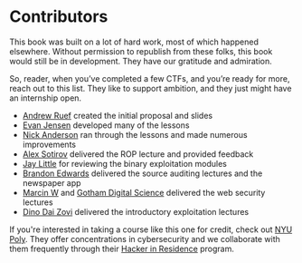 # Contributors
This book was built on a lot of hard work, most of which happened elsewhere. Without permission to republish from these folks, this book would still be in development. They have our gratitude and admiration.

So, reader, when you’ve completed a few CTFs, and you’re ready for more, reach out to this list. They like to support ambition, and they just might have an internship open.

* [Andrew Ruef](http://www.mimisbrunnr.net/~munin/blog/) created the initial proposal and slides
* [Evan Jensen](https://github.com/wontonSlim) developed many of the lessons
* [Nick Anderson](https://github.com/PoppySeedPlehzr) ran through the lessons and made numerous improvements
* [Alex Sotirov](http://www.phreedom.org/) delivered the ROP lecture and provided feedback
* [Jay Little](https://twitter.com/computerality) for reviewing the binary exploitation modules
* [Brandon Edwards](https://twitter.com/drraid) delivered the source auditing lectures and the newspaper app
* [Marcin W](https://twitter.com/marcinw) and [Gotham Digital Science](http://www.gdssecurity.com/) delivered the web security lectures
* [Dino Dai Zovi](http://www.theta44.org/main.html) delivered the introductory exploitation lectures

If you're interested in taking a course like this one for credit, check out [NYU Poly](http://engineering.nyu.edu/academics/departments/computer/). They offer concentrations in cybersecurity and we collaborate with them frequently through their [Hacker in Residence](http://www.isis.poly.edu/hackers-in-residence) program.
